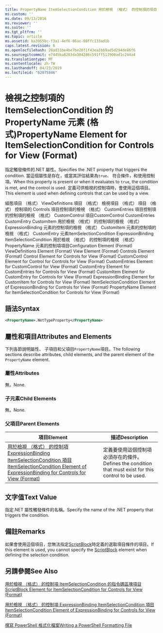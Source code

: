 ```yaml
---
title: PropertyName ItemSelectionCondition 用於檢視 （格式） 的控制項的項目 |Microsoft Docs
ms.custom: ''
ms.date: 09/13/2016
ms.reviewer: ''
ms.suite: ''
ms.tgt_pltfrm: ''
ms.topic: article
ms.assetid: ba3955bc-f3a1-4ef6-86ac-80ffc133ad1b
caps.latest.revision: 6
ms.openlocfilehash: 28ad31be4be7be20f1f43ea1b69ad5d294de86f6
ms.sourcegitcommit: e7445ba8203da304286c591ff513900ad1c244a4
ms.translationtype: MT
ms.contentlocale: zh-TW
ms.lasthandoff: 04/23/2019
ms.locfileid: "62075846"
---
```

# <a name="propertyname-element-for-itemselectioncondition-for-controls-for-view-format"></a><span data-ttu-id="5b4ec-102">檢視之控制項的 ItemSelectionCondition 的 PropertyName 元素 (格式)</span><span class="sxs-lookup"><span data-stu-id="5b4ec-102">PropertyName Element for ItemSelectionCondition for Controls for View (Format)</span></span>

<span data-ttu-id="5b4ec-103">指定觸發條件的.NET 屬性。</span><span class="sxs-lookup"><span data-stu-id="5b4ec-103">Specifies the .NET property that triggers the condition.</span></span> <span data-ttu-id="5b4ec-104">當這個屬性是存在，或當其評估結果為`true`、 符合條件，和使用控制項。</span><span class="sxs-lookup"><span data-stu-id="5b4ec-104">When this property is present or when it evaluates to `true`, the condition is met, and the control is used.</span></span> <span data-ttu-id="5b4ec-105">定義可供檢視的控制項時，會使用這個項目。</span><span class="sxs-lookup"><span data-stu-id="5b4ec-105">This element is used when defining controls that can be used by a view.</span></span>

<span data-ttu-id="5b4ec-106">組態項目 （格式） ViewDefinitions 項目 （格式） 檢視項目 （格式） 項目 （格式） 控制項的 Controls 項目控制項的檢視 （格式） CustomEntries 項目控制項的控制項的檢視 （格式） CustomControl 項目CustomControl CustomEntries CustomEntry CustomItem 用於檢視 （格式） 的控制項的檢視 （格式） ExpressionBinding 元素的控制項的檢視 （格式） CustomItem 元素的控制項的檢視 （格式） CustomEntry 元素ItemSelectionCondition ExpressionBinding ItemSelectionCondition 用於檢視 （格式） 的控制項的檢視 （格式） PropertyName 元素的控制項項目</span><span class="sxs-lookup"><span data-stu-id="5b4ec-106">Configuration Element (Format) ViewDefinitions Element (Format) View Element (Format) Controls Element (Format) Control Element for Controls for View (Format) CustomControl Element for Control for Controls for View (Format) CustomEntries Element for CustomControl for View (Format) CustomEntry Element for CustomEntries for Controls for View (Format) CustomItem Element for CustomEntry for Controls for View (Format) ExpressionBinding Element for CustomItem for Controls for View (Format) ItemSelectionCondition Element of ExpressionBinding for Controls for View (Format) PropertyName Element for ItemSelectionCondition for Controls for View (Format)</span></span>

## <a name="syntax"></a><span data-ttu-id="5b4ec-107">語法</span><span class="sxs-lookup"><span data-stu-id="5b4ec-107">Syntax</span></span>

```xml
<PropertyName>.NetTypeProperty</PropertyName>
```

## <a name="attributes-and-elements"></a><span data-ttu-id="5b4ec-108">屬性和項目</span><span class="sxs-lookup"><span data-stu-id="5b4ec-108">Attributes and Elements</span></span>

<span data-ttu-id="5b4ec-109">下列各節說明屬性、 子項目和父項目`PropertyName`項目。</span><span class="sxs-lookup"><span data-stu-id="5b4ec-109">The following sections describe attributes, child elements, and the parent element of the `PropertyName` element.</span></span>

### <a name="attributes"></a><span data-ttu-id="5b4ec-110">屬性</span><span class="sxs-lookup"><span data-stu-id="5b4ec-110">Attributes</span></span>

<span data-ttu-id="5b4ec-111">無。</span><span class="sxs-lookup"><span data-stu-id="5b4ec-111">None.</span></span>

### <a name="child-elements"></a><span data-ttu-id="5b4ec-112">子元素</span><span class="sxs-lookup"><span data-stu-id="5b4ec-112">Child Elements</span></span>

<span data-ttu-id="5b4ec-113">無。</span><span class="sxs-lookup"><span data-stu-id="5b4ec-113">None.</span></span>

### <a name="parent-elements"></a><span data-ttu-id="5b4ec-114">父項目</span><span class="sxs-lookup"><span data-stu-id="5b4ec-114">Parent Elements</span></span>

|<span data-ttu-id="5b4ec-115">項目</span><span class="sxs-lookup"><span data-stu-id="5b4ec-115">Element</span></span>|<span data-ttu-id="5b4ec-116">描述</span><span class="sxs-lookup"><span data-stu-id="5b4ec-116">Description</span></span>|
|-------------|-----------------|
|[<span data-ttu-id="5b4ec-117">用於檢視 （格式） 的控制項 ExpressionBinding ItemSelectionCondition 項目</span><span class="sxs-lookup"><span data-stu-id="5b4ec-117">ItemSelectionCondition Element of ExpressionBinding for Controls for View (Format)</span></span>](./itemselectioncondition-element-for-expressionbinding-for-controls-for-view-format.md)|<span data-ttu-id="5b4ec-118">定義要使用這個控制項必須存在的條件。</span><span class="sxs-lookup"><span data-stu-id="5b4ec-118">Defines the condition that must exist for this control to be used.</span></span>|

## <a name="text-value"></a><span data-ttu-id="5b4ec-119">文字值</span><span class="sxs-lookup"><span data-stu-id="5b4ec-119">Text Value</span></span>

<span data-ttu-id="5b4ec-120">指定.NET 屬性觸發條件的名稱。</span><span class="sxs-lookup"><span data-stu-id="5b4ec-120">Specify the name of the .NET property that triggers the condition.</span></span>

## <a name="remarks"></a><span data-ttu-id="5b4ec-121">備註</span><span class="sxs-lookup"><span data-stu-id="5b4ec-121">Remarks</span></span>

<span data-ttu-id="5b4ec-122">如果會使用這個項目，您無法指定[ScriptBlock](./scriptblock-element-for-itemselectioncondition-for-controls-for-view-format.md)時定義的選取項目條件的項目。</span><span class="sxs-lookup"><span data-stu-id="5b4ec-122">If this element is used, you cannot specify the [ScriptBlock](./scriptblock-element-for-itemselectioncondition-for-controls-for-view-format.md) element when defining the selection condition.</span></span>

## <a name="see-also"></a><span data-ttu-id="5b4ec-123">另請參閱</span><span class="sxs-lookup"><span data-stu-id="5b4ec-123">See Also</span></span>

[<span data-ttu-id="5b4ec-124">用於檢視 （格式） 的控制項 ItemSelectionCondition 的指令碼區塊項目</span><span class="sxs-lookup"><span data-stu-id="5b4ec-124">ScriptBlock Element for ItemSelectionCondition for Controls for View (Format)</span></span>](./scriptblock-element-for-itemselectioncondition-for-controls-for-view-format.md)

[<span data-ttu-id="5b4ec-125">用於檢視 （格式） 的控制項 ExpressionBinding ItemSelectionCondition 項目</span><span class="sxs-lookup"><span data-stu-id="5b4ec-125">ItemSelectionCondition Element of ExpressionBinding for Controls for View (Format)</span></span>](./itemselectioncondition-element-for-expressionbinding-for-controls-for-view-format.md)

[<span data-ttu-id="5b4ec-126">撰寫 PowerShell 格式化檔案</span><span class="sxs-lookup"><span data-stu-id="5b4ec-126">Writing a PowerShell Formatting File</span></span>](./writing-a-powershell-formatting-file.md)
